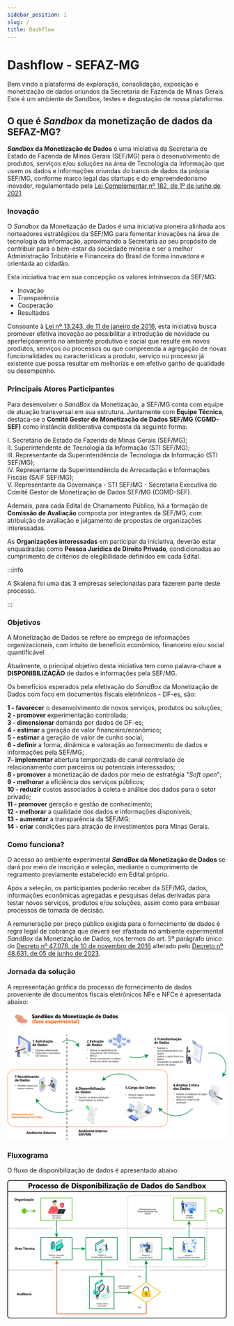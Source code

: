```yaml
---
sidebar_position: 1
slug: /
title: Dashflow
---
```


# Dashflow - SEFAZ-MG

Bem vindo a plataforma de exploração, consolidação, exposição e monetização de dados oriundos da Secretaria de Fazenda de Minas Gerais. Este é um ambiente de Sandbox, testes e degustação de nossa plataforma.

## O que é _Sandbox_  da monetização de dados da SEFAZ-MG?

**_Sandbox_  da Monetização de Dados** é uma iniciativa da Secretaria de Estado de Fazenda de Minas Gerais (SEF/MG) para o desenvolvimento de produtos, serviços e/ou soluções na área de Tecnologia da Informação que usem os dados e informações oriundas do banco de dados da própria SEF/MG, conforme marco legal das startups e do empreendedorismo inovador, regulamentado pela [Lei Complementar nº 182, de 1º de junho de 2021](https://www.planalto.gov.br/ccivil_03/leis/lcp/lcp182.htm).

### Inovação
O  _Sandbox_  da Monetização de Dados é uma iniciativa pioneira alinhada aos norteadores estratégicos da SEF/MG para fomentar inovações na área de tecnologia da informação, aproximando a Secretaria ao seu propósito de contribuir para o bem-estar da sociedade mineira e ser a melhor Administração Tributária e Financeira do Brasil de forma inovadora e orientada ao cidadão.  
  
Esta iniciativa traz em sua concepção os valores intrínsecos da SEF/MG:  
  
- Inovação  
- Transparência  
- Cooperação  
- Resultados  
  
Consoante à  [Lei nº 13.243, de 11 de janeiro de 2016](https://www.planalto.gov.br/ccivil_03/_Ato2015-2018/2016/Lei/L13243.htm#art2), esta iniciativa busca promover efetiva inovação ao possibilitar a introdução de novidade ou aperfeiçoamento no ambiente produtivo e social que resulte em novos produtos, serviços ou processos ou que compreenda a agregação de novas funcionalidades ou características a produto, serviço ou processo já existente que possa resultar em melhorias e em efetivo ganho de qualidade ou desempenho.

### Principais Atores Participantes

Para desenvolver o  _SandBox_  da Monetização, a SEF/MG conta com equipe de atuação transversal em sua estrutura. Juntamente com  **Equipe Técnica**, destaca-se o  **Comitê Gestor de Monetização de Dados SEF/MG (CGMD-SEF)**  como instância deliberativa composta da seguinte forma:  
  
I. Secretário de Estado de Fazenda de Minas Gerais (SEF/MG);  
II. Superintendente de Tecnologia da Informação (STI SEF/MG);  
III. Representante da Superintendência de Tecnologia da Informação (STI SEF/MG);  
IV. Representante da Superintendência de Arrecadação e Informações Fiscais (SAIF SEF/MG);  
V. Representante da Governança - STI SEF/MG - Secretaria Executiva do Comitê Gestor de Monetização de Dados SEF/MG (CGMD-SEF).  
  

Ademais, para cada Edital de Chamamento Público, há a formação de  **Comissão de Avaliação**  composta por integrantes da SEF/MG, com atribuição de avaliação e julgamento de propostas de organizações interessadas.  
  
As  **Organizações interessadas**  em participar da iniciativa, deverão estar enquadradas como  **Pessoa Jurídica de Direito Privado**, condicionadas ao cumprimento de critérios de elegibilidade definidos em cada Edital.

:::info

A Skalena foi uma das 3 empresas selecionadas para fazerem parte deste processo.

:::

### Objetivos

A Monetização de Dados se refere ao emprego de informações organizacionais, com intuito de benefício econômico, financeiro e/ou social quantificável.  
  
Atualmente, o principal objetivo desta iniciativa tem como palavra-chave a  **DISPONIBILIZAÇÃO**  de dados e informações pela SEF/MG.  
  
Os benefícios esperados pela efetivação do  _SandBox_  da Monetização de Dados com foco em documentos fiscais eletrônicos - DF-es, são:

**1 - favorecer** o desenvolvimento de novos serviços, produtos ou soluções;  
**2 - promover** experimentação controlada;  
**3 - dimensionar** demanda por dados de DF-es;  
**4 - estimar** a geração de valor financeiro/econômico;  
**5 - estimar** a geração de valor de cunho social;  
**6 - definir** a forma, dinâmica e valoração ao fornecimento de dados e informações pela SEF/MG;  
**7- implementar** abertura temporizada de canal controlado de relacionamento com parceiros ou potenciais interessados;  
**8 - promover** a monetização de dados por meio de estratégia "_Soft open_";  
**9 - melhorar** a eficiência dos serviços públicos;  
**10 - reduzir** custos associados à coleta e análise dos dados para o setor privado;  
**11 - promover** geração e gestão de conhecimento;  
**12 - melhorar** a qualidade dos dados e informações disponíveis;  
**13 - aumentar** a transparência da SEF/MG;  
**14 - criar** condições para atração de investimentos para Minas Gerais.

### Como funciona?

O acesso ao ambiente experimental  **_SandBox_  da Monetização de Dados**  se dará por meio de inscrição e seleção, mediante o cumprimento de regramento previamente estabelecido em Edital próprio.  
  
Após a seleção, os participantes poderão receber da SEF/MG, dados, informações econômicas agregadas e pesquisas delas derivadas para testar novos serviços, produtos e/ou soluções, assim como para embasar processos de tomada de decisão.  
  
A remuneração por preço público exigida para o fornecimento de dados é regra legal de cobrança que deverá ser afastada no ambiente experimental  _SandBox_  da Monetização de Dados, nos termos do art. 5º parágrafo único do  [Decreto nº 47.076, de 10 de novembro de 2016](http://www.fazenda.mg.gov.br/empresas/legislacao_tributaria/decretos/2016/d47076_2016.html)  alterado pelo  [Decreto nº 48.631, de 05 de junho de 2023](http://www.fazenda.mg.gov.br/empresas/legislacao_tributaria/decretos/2023/d48631_2023.html).

### Jornada da solução

A representação gráfica do processo de fornecimento de dados proveniente de documentos fiscais eletrônicos NFe e NFCe é apresentada abaixo:


![Jornada da solução](../static/img/Jornada_da_solucao-st1LK8Od.png)


### Fluxograma

O fluxo de disponibilização de dados é apresentado abaixo:

![Fluxograma](../static/img/fluxograma-C3VxQSF9.png)
